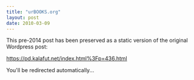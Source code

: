 ```yaml
---
title: "urBOOKS.org"
layout: post
date: 2010-03-09
---
```


This pre-2014 post has been preserved as a static version of the original Wordpress post:

https://pd.kalafut.net/index.html%3Fp=436.html

You'll be redirected automatically...

<head>
  <meta http-equiv="refresh" content="5;url=https://pd.kalafut.net/index.html%3Fp=436.html">
</head>

